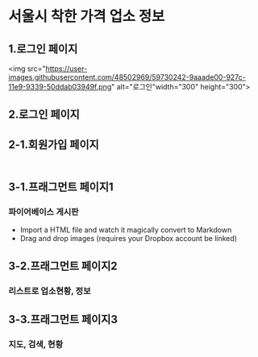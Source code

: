 # 서울시 착한 가격 업소 정보<br>
## 1.로그인 페이지
<img src="https://user-images.githubusercontent.com/48502969/59730242-9aaade00-927c-11e9-9339-50ddab03949f.png" alt="로그인"width="300" height="300">
## 2.로그인 페이지<br>
## 2-1.회원가입 페이지<br><br>
## 3-1.프래그먼트 페이지1<br>
### 파이어베이스 게시판
 - Import a HTML file and watch it magically convert to Markdown
 - Drag and drop images (requires your Dropbox account be linked)
## 3-2.프래그먼트 페이지2<br>
### 리스트로 업소현황, 정보<br>
## 3-3.프래그먼트 페이지3<br>
### 지도, 검색, 현황<br>
